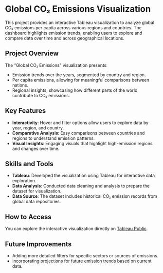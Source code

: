 
# Global CO₂ Emissions Visualization

This project provides an interactive Tableau visualization to analyze global CO₂ emissions per capita across various regions and countries. The dashboard highlights emission trends, enabling users to explore and compare data over time and across geographical locations.

## Project Overview

The "Global CO₂ Emissions" visualization presents:
- Emission trends over the years, segmented by country and region.
- Per capita emissions, allowing for meaningful comparisons between nations.
- Regional insights, showcasing how different parts of the world contribute to CO₂ emissions.

## Key Features

- **Interactivity**: Hover and filter options allow users to explore data by year, region, and country.
- **Comparative Analysis**: Easy comparisons between countries and regions to understand emission patterns.
- **Visual Insights**: Engaging visuals that highlight high-emission regions and changes over time.

## Skills and Tools

- **Tableau**: Developed the visualization using Tableau for interactive data exploration.
- **Data Analysis**: Conducted data cleaning and analysis to prepare the dataset for visualization.
- **Data Source**: The dataset includes historical CO₂ emission records from global data repositories.

## How to Access

You can explore the interactive visualization directly on [Tableau Public](https://public.tableau.com/app/profile/vanditha.vijayakumar.babu/viz/GlobalCO2Emissions_17298787123820/GlobalCO2Emissions).

## Future Improvements

- Adding more detailed filters for specific sectors or sources of emissions.
- Incorporating projections for future emission trends based on current data.

